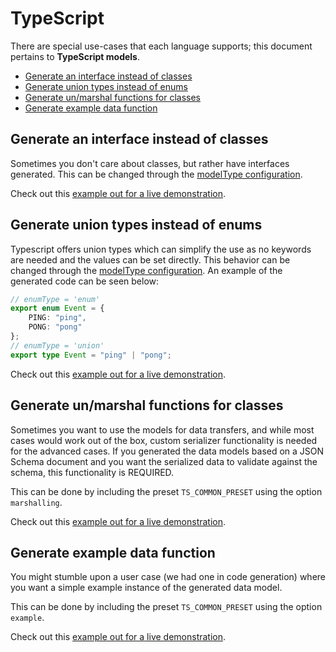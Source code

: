 # TypeScript

There are special use-cases that each language supports; this document pertains to **TypeScript models**.

<!-- toc is generated with GitHub Actions do not remove toc markers -->

<!-- toc -->

- [Generate an interface instead of classes](#generate-an-interface-instead-of-classes)
- [Generate union types instead of enums](#generate-union-types-instead-of-enums)
- [Generate un/marshal functions for classes](#generate-unmarshal-functions-for-classes)
- [Generate example data function](#generate-example-data-function)

<!-- tocstop -->

## Generate an interface instead of classes

Sometimes you don't care about classes, but rather have interfaces generated. This can be changed through the [modelType configuration](https://github.com/asyncapi/modelina/blob/master/docs/generators.md#typescript).

Check out this [example out for a live demonstration](../../examples/typescript-interface).

## Generate union types instead of enums

Typescript offers union types which can simplify the use as no keywords are needed and the values can be set directly. This behavior can be changed through the [modelType configuration](https://github.com/asyncapi/modelina/blob/master/docs/generators.md#typescript). An example of the generated code can be seen below:

```ts
// enumType = 'enum'
export enum Event = {
    PING: "ping",
    PONG: "pong"
};
// enumType = 'union'
export type Event = "ping" | "pong";
```

Check out this [example out for a live demonstration](../../examples/typescript-enum-type).

## Generate un/marshal functions for classes

Sometimes you want to use the models for data transfers, and while most cases would work out of the box, custom serializer functionality is needed for the advanced cases. If you generated the data models based on a JSON Schema document and you want the serialized data to validate against the schema, this functionality is REQUIRED.

This can be done by including the preset `TS_COMMON_PRESET` using the option `marshalling`.

Check out this [example out for a live demonstration](../../examples/typescript-generate-unmarshal).

## Generate example data function

You might stumble upon a user case (we had one in code generation) where you want a simple example instance of the generated data model.

This can be done by including the preset `TS_COMMON_PRESET` using the option `example`.

Check out this [example out for a live demonstration](../../examples/typescript-generate-example).
